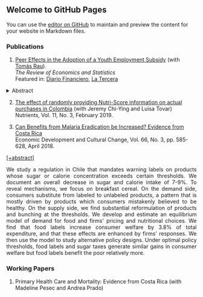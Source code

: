 ## Welcome to GitHub Pages

You can use the [editor on GitHub](https://github.com/CMoraGarcia/CMoraGarcia.github.io/edit/main/README.md) to maintain and preview the content for your website in Markdown files.

### Publications

1. [Peer Effects in the Adoption of a Youth Employment Subsidy](https://direct.mit.edu/rest/article/doi/10.1162/rest_a_01047/100988/Peer-Effects-in-the-Adoption-of-a-Youth-Employment) (with [Tomás Rau](https://sites.google.com/site/tomasraubinder/)).  
_The Review of Economics and Statistics_  
Featured in: [Diario Financiero](https://www.df.cl/noticias/internacional/economia/subsidio-al-empleo-joven-probabilidad-de-adoptarlo-aumenta-de-la-mano/2021-04-30/181140.html), [La Tercera](https://www.latercera.com/opinion/noticia/difusion-de-la-informacion-de-los-programas-sociales/62WVKMK4DNBPBOT2ZBSI27KZQI/)  
<details><summary>Abstract</summary>
This paper studies peer effects in the adoption of a Youth Employment Subsidy in Chile since its inception. We study the effects that former classmates' and coworkers' adoption has on one's adoption. Identification comes from discontinuities in the assignment rule that allow us to construct valid instrumental variables for peers' adoption. Using a comprehensive set of administrative records, we find that classmates and, especially, coworkers play a significant role in the adoption of the subsidy. Peer effects are determined during the early stages of the program's implementation and vary by network characteristics and the strength of network ties.
</details>

2. [The effect of randomly providing Nutri-Score information on actual purchases in Colombia](https://www.mdpi.com/2072-6643/11/3/491) (with Jeremy Chi-Ying and Luisa Tovar)<br />
Nutrients, Vol. 11, No. 3, February 2019.

3. [Can Benefits from Malaria Eradication be Increased? Evidence from Costa Rica](https://www.journals.uchicago.edu/doi/10.1086/695880)<br/>
Economic Development and Cultural Change, Vol. 66, No. 3, pp. 585-628, April 2018. 

<a href="javascript:void();" onclick="toggle_visibility('text');"> [+abstract]</a>
<div id="text" style="display: block;"> <div align="justify">We study a regulation in Chile that mandates warning labels on products whose sugar or calorie concentration exceeds certain thresholds. We document an overall decrease in sugar and calorie intake of 7-9%. To reveal mechanisms, we focus on breakfast cereal. On the demand side, consumers substitute from labeled to unlabeled products, a pattern that is mostly driven by products which consumers mistakenly believed to be healthy. On the supply side, we find substantial reformulation of products and bunching at the thresholds. We develop and estimate an equilibrium model of demand for food and firms' pricing and nutritional choices. We find that food labels increase consumer welfare by 3.8% of total expenditure, and that these effects are enhanced by firms' responses. We then use the model to study alternative policy designs. Under optimal policy thresholds, food labels and sugar taxes generate similar gains in consumer welfare but food labels benefit the poor relatively more.</div></div>

### Working Papers

1. Primary Health Care and Mortality: Evidence from Costa Rica (with Madeline Pesec and Andrea Prado)
